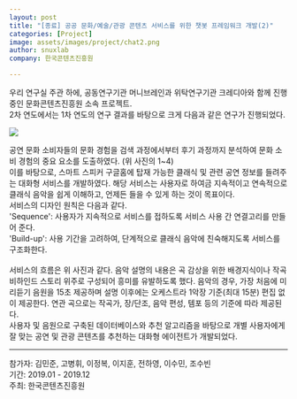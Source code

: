 ```yaml
---
layout: post
title: "[종료] 공공 문화/예술/관광 콘텐츠 서비스를 위한 챗봇 프레임워크 개발(2)"
categories: [Project]
image: assets/images/project/chat2.png
author: snuxlab
company: 한국콘텐츠진흥원

---
```


<p>우리 연구실 주관 하에, 공동연구기관 머니브레인과 위탁연구기관 크레디아와 함께 진행 중인 문화콘텐츠진흥원 소속 프로젝트.<br>
2차 연도에서는 1차 연도의 연구 결과를 바탕으로 크게 다음과 같은 연구가 진행되었다.</p>

<img src="{{site.baseurl}}/assets/images/project/chat2.png">

<p>공연 문화 소비자들의 문화 경험을 검색 과정에서부터 후기 과정까지 분석하여 문화 소비 경험의 중요 요소를 도출하였다. (위 사진의 1~4)<br>
이를 바탕으로, 스마트 스피커 구글홈에 탑재 가능한 클래식 및 관련 공연 정보를 들려주는 대화형 서비스를 개발하였다. 해당 서비스는 사용자로 하여금 지속적이고 연속적으로 클래식 음악을 쉽게 이해하고, 언제든 들을 수 있게 하는 것이 목표이다. <br>
서비스의 디자인 원칙은 다음과 같다. <br>
'Sequence': 사용자가 지속적으로 서비스를 접하도록 서비스 사용 간 연결고리를 만들어 준다. <br>
'Build-up': 사용 기간을 고려하여, 단계적으로 클래식 음악에 친숙해지도록 서비스를 구조화한다.<br>
<br>
서비스의 흐름은 위 사진과 같다. 음악 설명의 내용은 곡 감상을 위한 배경지식이나 작곡 비하인드 스토리 위주로 구성되어 흥미를 유발하도록 했다. 음악의 경우, 가장 처음에 미리듣기 음원을 15초 제공하며 설명 이후에는 오케스트라 1악장 기준(최대 15분) 편집 없이 제공한다. 연관 곡으로는 작곡가, 장/단조, 음악  편성, 템포 등의 기준에 따라 제공된다. <br>
사용자 및 음원으로 구축된 데이터베이스와 추천 알고리즘을 바탕으로 개별 사용자에게 잘 맞는 공연 및 관광 콘텐츠를 추천하는 대화형 에이전트가 개발되었다.</p>

<hr>
참가자: 김민준, 고병휘, 이정복, 이지훈, 전하영, 이수민, 조수빈<br>
기간: 2019.01 - 2019.12 <br>
주최: 한국콘텐츠진흥원

